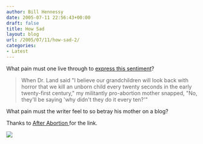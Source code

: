 ```yaml
---
author: Bill Hennessy
date: 2005-07-11 22:56:43+00:00
draft: false
title: How Sad
layout: blog
url: /2005/07/11/how-sad-2/
categories:
- Latest
---
```


What pain must one live through to [express this sentiment](https://fagistan.blogspot.com/2004/12/abortion-is-new-black.html)?




> 

> 
> When Dr. Land said "I believe our grandchildren will look back with horror that we kill an unborn child every twenty seconds in the early twenty-first century," my militantly pro-abortion mother snapped, "No, they'll be saying 'why didn't they do it every ten?'" 
> 
> 

>





What pain must the writer feel to so betray his mother on a blog?




Thanks to [After Abortion ](https://afterabortion.blogspot.com/2004/12/theres-pro-choice-and-then-theres-pro.html)for the link.

![](https://blog.billhennessy.com/aggbug.aspx?PostID=847)

